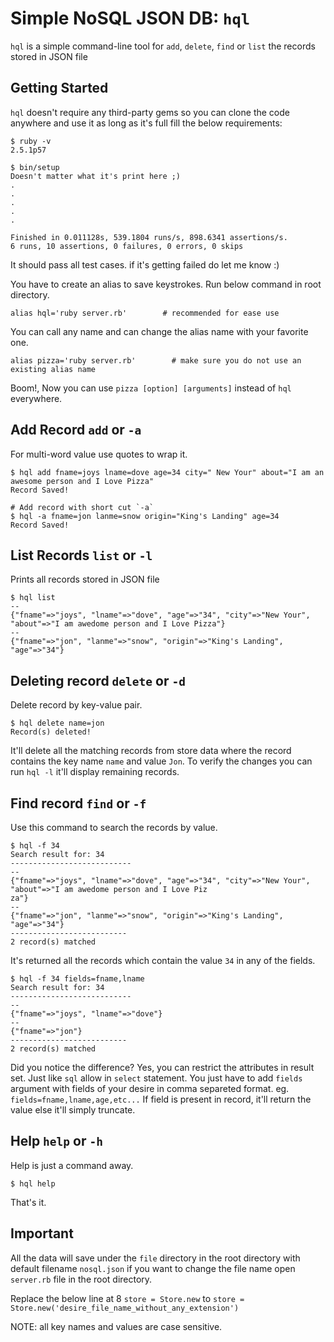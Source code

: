 Simple NoSQL JSON DB: `hql`
==========

`hql` is a simple command-line tool for `add`, `delete`, `find` or `list` the records stored in JSON file

Getting Started
----------
`hql` doesn't require any third-party gems so you can clone the code anywhere and use it as long as it's full fill the below requirements:

    $ ruby -v
    2.5.1p57

    $ bin/setup
    Doesn't matter what it's print here ;)
    .
    .
    .
    .
    .

    Finished in 0.011128s, 539.1804 runs/s, 898.6341 assertions/s.
    6 runs, 10 assertions, 0 failures, 0 errors, 0 skips
It should pass all test cases. if it's getting failed do let me know :)


You have to create an alias to save keystrokes. Run below command in root directory.

    alias hql='ruby server.rb'        # recommended for ease use
You can call any name and can change the alias name with your favorite one.

    alias pizza='ruby server.rb'        # make sure you do not use an existing alias name
Boom!, Now you can use `pizza [option] [arguments]` instead of `hql` everywhere.

Add Record `add` or `-a`
--------
For multi-word value use quotes to wrap it.

    $ hql add fname=joys lname=dove age=34 city=" New Your" about="I am an awesome person and I Love Pizza"
    Record Saved!

    # Add record with short cut `-a`
    $ hql -a fname=jon lanme=snow origin="King's Landing" age=34
    Record Saved!


List Records `list` or `-l`
----------
Prints all records stored in JSON file

    $ hql list
    --
    {"fname"=>"joys", "lname"=>"dove", "age"=>"34", "city"=>"New Your", "about"=>"I am awedome person and I Love Pizza"}
    --
    {"fname"=>"jon", "lanme"=>"snow", "origin"=>"King's Landing", "age"=>"34"}


Deleting record `delete` or `-d`
----------
Delete record by key-value pair.

    $ hql delete name=jon
    Record(s) deleted!

It'll delete all the matching records from store data where the record contains the key name `name` and value `Jon`. To verify the changes you can run `hql -l` it'll display remaining records.

Find record `find` or `-f`
----------
Use this command to search the records by value.


    $ hql -f 34
    Search result for: 34
    ---------------------------
    --
    {"fname"=>"joys", "lname"=>"dove", "age"=>"34", "city"=>"New Your", "about"=>"I am awedome person and I Love Piz
    za"}
    --
    {"fname"=>"jon", "lanme"=>"snow", "origin"=>"King's Landing", "age"=>"34"}
    --------------------------
    2 record(s) matched

It's returned all the records which contain the value `34` in any of the fields.

    $ hql -f 34 fields=fname,lname
    Search result for: 34
    ---------------------------
    --
    {"fname"=>"joys", "lname"=>"dove"}
    --
    {"fname"=>"jon"}
    --------------------------
    2 record(s) matched
Did you notice the difference? Yes, you can restrict the attributes in result set. Just like `sql` allow in `select` statement. You just have to add `fields` argument with fields of your desire in comma separeted format. eg. `fields=fname,lname,age,etc...` If field is present in record, it'll return the value else it'll simply truncate.


Help `help` or `-h`
----------
Help is just a command away.

    $ hql help

That's it.

Important
----------
All the data will save under the `file` directory in the root directory with default filename `nosql.json` if you want to change the file name open `server.rb` file in the root directory.

Replace the below line at 8
    `store = Store.new` to
    `store = Store.new('desire_file_name_without_any_extension')`

NOTE: all key names and values are case sensitive.